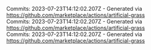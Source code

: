 Commits: 2023-07-23T14:12:02.207Z - Generated via https://github.com/marketplace/actions/artificial-grass
<br>
Commits: 2023-07-23T14:12:02.207Z - Generated via https://github.com/marketplace/actions/artificial-grass
<br>
Commits: 2023-07-23T14:12:02.207Z - Generated via https://github.com/marketplace/actions/artificial-grass
<br>
